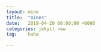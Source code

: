 ```yaml
---
layout: mine
title:  "mines"
date:   2019-04-20 00:00:00 +0000
categories: jekyll new
tag:	haha 

---
```



<canvas id="wy"></canvas> <!--canvas 画布-->

<script type="text/javascript">
	//author:wy
	var canvas=document.getElementById("wy");
	var ctx=canvas.getContext("2d");
	var colors=['#6CA6CD','#FF3030','#EEC900','#3A5FCD','#008B00','#1874CD','#8B0A50','#EE7621','#CD69C9','#000000','#000000','#000000','#000000','#000000','#000000','#000000','#000000','#000000','#000000'];
	var cols=30,rows=16,cellpix=50,mCount=99,timeCols=4;
	//var cols=10,rows=10,cellpix=50,mCount=10;
	var mines=new Array();		//0:init 11-20:mine |0x40:flag |0x80:click
	var minesAns=new Array();
	var mouseState=0;
	var start=0,costTime=0,space=cols*rows-mCount;
	
	function getNeighbor(r,c){
		var nei=new Array();
		if(r>0){
			if(c>0)	nei.push([r-1,c-1]);
			if(c<cols-1) nei.push([r-1,c+1]);
			nei.push([r-1,c]);
		}
		if(r<rows-1){
			if(c>0)	nei.push([r+1,c-1]);
			if(c<cols-1) nei.push([r+1,c+1]);
			nei.push([r+1,c]);
		}
		if(c>0) nei.push([r,c-1]);
		if(c<cols-1) nei.push([r,c+1]);
		return nei;
	}
	function generateMine(r,c){
		var mSet=new Set();
		for(var i=0;i<cols*rows;i++){
			mSet.add(i);
		}
		mSet.delete(r*cols+c);
		var nei=getNeighbor(r,c);			
		for(var i=0;i<nei.length;i++){
			mSet.delete(nei[i][0]*cols+nei[i][1]);
		}
		for(var i=0;i<mCount;i++){
			var r=parseInt(Math.random()*(mSet.size));
			minesAns[i]=Array.from(mSet)[r];
			mSet.delete(minesAns[i]);
			r=parseInt(minesAns[i]/cols);
			c=minesAns[i]%cols;
			mines[r][c]=11;
			var nei=getNeighbor(r,c);
			for(var j=0;j<nei.length;j++){
				mines[nei[j][0]][nei[j][1]]++;
			}
		}
		console.log(mines);
		//console.log(minesAns);
	}
	function drawRC(r,c){
		if(mines[r][c]<0x80){
			if((mines[r][c]&0x40)>0){
				ctx.fillStyle='#000000';
				ctx.fillRect(c*cellpix+cellpix/5,r*cellpix+3,cellpix/10,cellpix-5);
				ctx.fillStyle="#CD2626";
				ctx.fillRect(c*cellpix+cellpix/10*3,r*cellpix+3,cellpix/2,cellpix/5*2);
			}
			else{
				ctx.fillStyle=colors[0];
				ctx.fillRect(c*cellpix+1,r*cellpix+1,cellpix-2,cellpix-2);
			}
		}
		else if(mines[r][c]>=0x80){
			ctx.fillStyle = "#FFFFFF";
			ctx.fillRect(c*cellpix+1,r*cellpix+1,cellpix-2,cellpix-2);
			if(mines[r][c]>0x80){
				ctx.fillStyle=colors[mines[r][c]&0x3f];
				ctx.font=cellpix+"px arial";
				ctx.textAlign='center';
				ctx.textBaseline='middle';
				if(mines[r][c]>0x8a){
					ctx.beginPath();
					ctx.arc((c+0.5)*cellpix,(r+0.5)*cellpix,cellpix/3,0,2*Math.PI,true);
					ctx.fill();
					ctx.closePath();
					//ctx.fillText('*',(c+0.5)*cellpix,(r+0.5)*cellpix);
				}
				else ctx.fillText((mines[r][c]&0x3f).toString(),(c+0.5)*cellpix,(r+0.5)*cellpix);
				//else if()
			}
		}
	}
	function init(){
		var i=(window.innerHeight-10)/rows;
		var j=(window.innerWidth-10)/(cols+timeCols);
		cellpix=(i<j)?i:j;
		//console.log(cellpix);
		canvas.width=(cols+timeCols)*cellpix;
		canvas.height=rows*cellpix;
		
		ctx.lineWidth=1;
		ctx.strokeStyle="#000000";
		ctx.fillStyle = colors[0];
		ctx.fillRect(0,0,canvas.width-cellpix*timeCols,canvas.height);
		ctx.beginPath();
		for(var i=0;i<=rows;i++){
			var y=i*cellpix;
			ctx.moveTo(0,y);
			ctx.lineTo(canvas.width-cellpix*timeCols,y);
		}
		for(var j=0;j<=cols;j++){
			var x=j*cellpix;
			ctx.moveTo(x,0);
			ctx.lineTo(x,canvas.height);
		}
		ctx.stroke();
		for(var i=0;i<rows;i++){
			for(var j=0;j<cols;j++){
				drawRC(i,j);
			}
		}
		mouseState=0;
	}
	function restart(){
		minesAns=[];
		space=cols*rows-mCount;
		start=0;
		costTime=0;
		for(var i=0;i<rows;i++){
			mines[i]=new Array();
			for(var j=0;j<cols;j++){
				mines[i][j]=0;
			}
		}
		init();
	}
	function dfsClick(r,c){	//dfs
		if(mines[r][c]<0x80){
			if(mines[r][c]>10){
				alert('boom');
			}
			else if(mines[r][c]<10){
				mines[r][c]|=0x80;
				drawRC(r,c);
				if(mines[r][c]==0x80){
					var nei=getNeighbor(r,c);
					for(var i=0;i<nei.length;i++){
						dfsClick(nei[i][0],nei[i][1]);
					}
				}
			}
		}
	}
	function bfsClick(r,c){
		var wyList=new Array();
		for(wyList.push([r,c]);wyList.length>0;){
			var t=wyList.shift();
			if(mines[t[0]][t[1]]<0x80){
				if(mines[t[0]][t[1]]>10){
					mines[t[0]][t[1]]|=0x80;
					//drawRC(t[0],t[1]);
					for(var i=0;i<rows;i++){
						for(var j=0;j<cols;j++){
							mines[i][j]|=0x80;
							mines[i][j]&=0xbf;
							drawRC(i,j);
						}
					}
					var a=confirm('boom '+(mines[t[0]][t[1]]-0x80));
					if(a){
						restart();
						return 1;
					}
				}
				else if(mines[t[0]][t[1]]<10){
					mines[t[0]][t[1]]|=0x80;
					drawRC(t[0],t[1]);
					if(mines[t[0]][t[1]]==0x80){
						wyList=wyList.concat(getNeighbor(t[0],t[1]));
					}
					space--;
					if(space==0){
						alert('Congratulations! '+costTime.toString()+' seconds');
						restart();
						return 1;
					}
				}
			}
		}
		return 0;
	}
	canvas.onclick=function(e){
	};
	canvas.oncontextmenu=function(e){
		e.preventDefault();
	};
	function lrclick(r,c){
		if(mines[r][c]>0x80&&(mines[r][c]&0x40)==0){
			var nei=getNeighbor(r,c);
			var toClick=new Array();
			var w=0;
			for(var i=0;i<nei.length;i++){
				if(mines[nei[i][0]][nei[i][1]]<0x80){
					if((mines[nei[i][0]][nei[i][1]]&0x40)>0) w++;
					else{
						toClick.push(nei[i]);
						drawRC(nei[i][0],nei[i][1]);
					}
				}
				
			}
			if(w==(mines[r][c]&0x3f)){
				for(var i=0;i<toClick.length;i++){
					if(bfsClick(toClick[i][0],toClick[i][1])) return 1;
				}
			}
		}
		return 0;
	}
	function getRC(ex,ey){
		var c=parseInt((ex-canvas.offsetLeft)/cellpix);
		var r=parseInt((ey-canvas.offsetTop)/cellpix);
		return [r,c];
	}
	canvas.onmousedown=function(e){
		//console.log(e.button);
		if(e.button==0){
			mouseState|=0x01;
		}
		else if(e.button==2){
			mouseState|=0x02;
		}
		if((mouseState&0x03)==0x03){
			mouseState=0x0c;
			var [r,c]=getRC(e.x,e.y);
			if(mines[r][c]>0x80){
				var nei=getNeighbor(r,c);
				for(var i=0;i<nei.length;i++){
					if(mines[nei[i][0]][nei[i][1]]<0x40){
						ctx.fillStyle="#4F94CD";
						ctx.fillRect(nei[i][1]*cellpix+1,nei[i][0]*cellpix+1,cellpix-2,cellpix-2);
					}
				}
			}
		}
	};
	canvas.onmouseup=function(e){
		//console.log(e.button,new Date().getTime());
		if(e.button==0){
			if((mouseState&0x04)!=0){
				mouseState&=0x0b;
				if(mouseState==0){
					var [r,c]=getRC(e.x,e.y);
					lrclick(r,c);
				}
			}
			else{
				var [r,c]=getRC(e.x,e.y);
				console.log(r,c);
				if(minesAns.length==0){
					generateMine(r,c);
				}
				//dfsClick(r,c);
				if(bfsClick(r,c)) return 1;
				mouseState=0;
				start=1;
			}
		}
		else if(e.button==2){
			if((mouseState&0x08)!=0){
				mouseState&=0x07;
				if(mouseState==0){
					var [r,c]=getRC(e.x,e.y);						
					lrclick(r,c);
				}
			}
			else{
				var [r,c]=getRC(e.x,e.y);
				//console.log(r,c);
				if(mines[r][c]<0x80){
					mines[r][c]^=0x40;
					drawRC(r,c);
				}
				mouseState=0;
			}
		}
	};
	window.onresize = function(){
		ctx.fillStyle="#FFFFFF";
		ctx.fillRect(0,0,canvas.width,canvas.height);
		init();
	};
	restart();
	var oldT=new Date().getTime();
	timer = requestAnimationFrame(function wyt(){
		var t=new Date().getTime();
		if(t-oldT>=1000){
			ctx.fillStyle = "#FFFFFF";
			ctx.fillRect(canvas.width-cellpix*timeCols+2,cellpix/2,cellpix*timeCols,cellpix);
			ctx.font=cellpix/2+"px arial";
			ctx.textAlign='center';
			ctx.textBaseline='middle';
			ctx.fillStyle="#000000";
			if(start>0) costTime++;
			ctx.fillText("Time:"+(costTime).toString(),canvas.width-timeCols/2*cellpix,cellpix);
			oldT+=1000;
		}
		requestAnimationFrame(wyt);
	});
</script>

